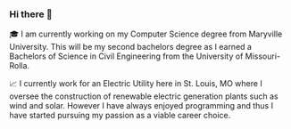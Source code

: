 ### Hi there 👋

🎓 I am currently working on my Computer Science degree from Maryville University. This will be my second bachelors degree as I earned a Bachelors of Science in Civil Engineering from the University of Missouri-Rolla.

📈 I currently work for an Electric Utility here in St. Louis, MO where I oversee the construction of renewable electric generation plants such as wind and solar. However I have always enjoyed programming and thus I have started pursuing my passion as a viable career choice.
